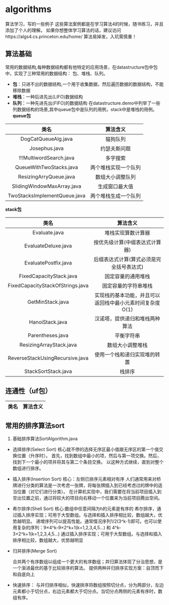 # algorithms
算法学习，写的一些例子
这些算法案例都是在学习算法4的时候，随书练习，并且添加了个人的理解。
如果你想整体学习算法的话，建议访问https://algs4.cs.princeton.edu/home/
算法易掉发，入坑需慎重！

## 算法基础
常用的数据结构,每种数据结构都有他特定的应用场景，在datastructure包中包中，实现了三种常用的数据结构： 包、堆栈、队列。
* **包**：只进不出的数据结构,一个用于收集数据，然后遍历数据的数据结构，不能移除数据
* **堆栈**：一种后进先出(LIFO)数据结构
* **队列**：一种先进先出(FIFO)的数据结构
在datastructure.demo中列举了一些列数据结构的场景,其中queue包中是队列的用例，stack中是堆栈的用例。  
**queue包**  

|类名|算法含义|
|:-:|:-:|
| DogCatQueueAlg.java |猫狗队列|
| Josephus.java |约瑟夫斯问题|
| !!!MultiwordSearch.java |多字搜索|
| QueueWithTwoStacks.java |两个堆栈实现一个队列|
| ResizingArryQueue.java |数组大小调整队列|
| SlidingWindowMaxArray.java |生成窗口最大值|
| TwoStacksImplementQueue.java |两个堆栈生成一个队列|  

**stack包**  

|类名|算法含义|
|:-:|:-:|
| Evaluate.java |堆栈实现算数计算器|
| EvaluateDeluxe.java |按优先级计算(中缀表达式计算器)|
|EvaluatePostfix.java| 后缀表达式计算(算式必须是完全括号表达式)|
|FixedCapacityStack.java|固定容量的通用堆栈|
|FixedCapacityStackOfStrings.java|固定容量的字符串堆栈|
|GetMinStack.java|实现栈的基本功能，并且可以返回栈中最小元素时间复杂度O(1)|
|HanoiStack.java|汉诺塔，提供递归和堆栈两种算法|
|Parentheses.java|平衡字符串|
|ResizingArrayStack.java|数组大小调整堆栈|
|ReverseStackUsingRecursive.java|使用一个栈和递归实现堆的转置|
|StackSortStack.java | 栈排序|

## 连通性（uf包）
|类名|算法含义|
|:-:|:-:|

## 常用的排序算法sort
1. 基础排序算法SortAlgorithm.java
 * 选择排序(Select Sort)
   核心就不停的选择无序区最小值跟无序区的第一个值交换位置（升序时）。
   首先，找到数组中最小的项，然后与第一项交换。然后，找到下一个最小的项并将其与第二个条目交换。
   以这种方式继续，直到对整个数组进行排序。
   
 * 插入排序(Insertion Sort)
   核心：左侧已排序元素相对有序
   人们通常用来对桥牌进行分类的算法是一次考虑一张牌，将每张牌插入到已经考虑过的牌中的适当位置（对它们进行分类）。
   在计算机实现中，我们需要在将当前项目插入到空出位置之前，通过将较大的项目向右移动一个位置来为当前项目腾出空间。
   
 * 希尔排序(Shell Sort)
   核心:数组中任意间隔为h的元素是有序的
   希尔排序，通过插入排序实现；可用于大型数组。与选择和插入排序相比较，数组越大，优势越明显。
   递增序列可以提高性能。通常情况序列1/2(3^k-1)即可。也可以使用复杂的序列：9×4^k-9×2^k+1(k=1,2,3,4,5…) 和 4^k-3×2^k+1(k=1,2,3,4,5…)
   通过插入排序实现；可用于大型数组。与选择和插入排序相比较，数组越大，优势越明显 
   
 * 归并排序(Merge Sort)
   
   合并两个有序数组以组成一个更大的有序数组；并归算法体现了分治思想，是一个渐进最优的基于比较排序的算法。
   提供两种并归排序实现方案：自顶而下和自底向上
   
 * 快速排序：
  与并归排序相似，快速排序将数组按照切分点，分为两部分，左边元素都小于切分点，右边元素都大于切分点。当切分点两侧的元素有序时，数组有序。
